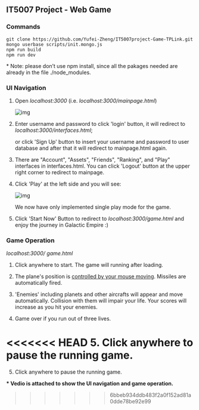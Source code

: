 ## IT5007 Project - Web Game

### Commands

```
git clone https://github.com/Yufei-Zheng/IT5007project-Game-TPLink.git
mongo userbase scripts/init.mongo.js
npm run build
npm run dev
```

\* Note: please don’t use npm install, since all the pakages needed are already in the file ./node_modules.

### UI Navigation

1. Open *localhost:3000* (i.e. *localhost:3000/mainpage.html*)

   ![img](https://lh5.googleusercontent.com/xJ_GS11LcybbmrIaRreX_PNinroF1q2tejDT7mAjMPHL2sugaeGThrhMGElnoDGDUXaErqiohWxPSOl-cuqBt0LPOtqKa7hf178Q3DmlCz-Bs-NyIyxHYtk05TRMJ0GI7yBeX4qU)

2. Enter username and password to click 'login' button, it will redirect to *localhost:3000/interfaces.html*; 

   or click 'Sign Up' button to insert your username and password to user database and after that it will redirect to mainpage.html again.

3. There are "Account", "Assets", "Friends", "Ranking", and "Play" interfaces in  interfaces.html. You can click 'Logout' button at the upper right corner to redirect to mainpage.

4. Click 'Play' at the left side and you will see:

   ![img](https://lh4.googleusercontent.com/fvPdjWLHwrqXW6_BaXQus9ulkz_rl5Y_nJ1K6HlQg5WuUQO8jy-K5J5EDGFF7gw5gjn9hrPkDu7an3pi0SpGtpVpRVCxmF6frgRbr7pBIDB4u2ifkFARgDnzxrHz88i0JfNc-iby)

   We now have only implemented single play mode for the game.

5. Click 'Start Now' Button to redirect to *localhost:3000/game.html* and enjoy the journey in Galactic Empire :)

 

### Game Operation

*localhost:3000/ game.html*

1. Click anywhere to start. The game will running after loading.

2. The plane's position is <u>controlled by your mouse moving</u>. Missiles are automatically fired. 

3. 'Enemies' including planets and other aircrafts will appear and move automatically. Collision with them will impair your life. Your scores will increase as you hit your enemies.

4. Game over if you run out of three lives.

<<<<<<< HEAD
5. Click anywhere to pause the running game.
=======
5. Click anywhere to pause the running game.

**\* Vedio is attached to show the UI navigation and game operation.**
>>>>>>> 6bbeb934ddb483f2a0f152ad81a0dde78be92e99
